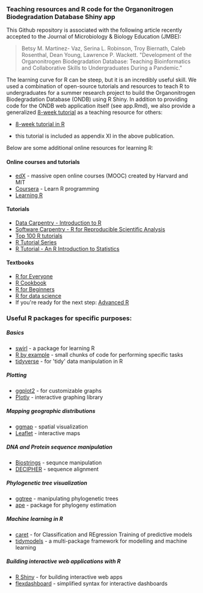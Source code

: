 ### Teaching resources and R code for the Organonitrogen Biodegradation Database Shiny app

This Github repository is associated with the following article recently accepted to the Journal of Microbiology & Biology Education (JMBE):

> Betsy M. Martinez- Vaz, Serina L. Robinson, Troy Biernath, Caleb Rosenthal, Dean Young, Lawrence P. Wackett. "Development of the Organonitrogen Biodegradation Database:
> Teaching Bioinformatics and Collaborative Skills to Undergraduates During a Pandemic."

The learning curve for R can be steep, but it is an incredibly useful skill. We used a combination of open-source tutorials and resources to teach R to undergraduates for a summer research project to build the Organonitrogen Biodegradation Database (ONDB) using R Shiny. In addition to providing code for the ONDB web application itself (see app.Rmd), we also provide a generalized [8-week tutorial](https://github.com/serina-robinson/ondb/blob/main/tutorials/ONDB_SampleTutorials.pdf) as a teaching resource for others:
* [8-week tutorial in R](https://github.com/serina-robinson/ondb/blob/main/tutorials/ONDB_SampleTutorials.pdf)
- this tutorial is included as appendix XI in the above publication.

Below are some additional online resources for learning R:

#### Online courses and tutorials
* [edX](https://www.edx.org/learn/r-programming) - massive open online courses (MOOC) created by Harvard and MIT
* [Coursera](https://www.coursera.org/learn/r-programming) - Learn R programming
* [Learning R](https://www.linkedin.com/learning/learning-r-2?replacementOf=learning-r-2013) 

#### Tutorials
* [Data Carpentry - Introduction to R](https://datacarpentry.org/R-genomics/01-intro-to-R.html)
* [Software Carpentry - R for Reproducible Scientific Analysis](https://swcarpentry.github.io/r-novice-gapminder/)
* [Top 100 R tutorials](https://www.listendata.com/p/r-programming-tutorials.html)
* [R Tutorial Series](https://data-flair.training/blogs/r-tutorials-home/)
* [R Tutorial - An R Introduction to Statistics](http://www.r-tutor.com/r-introduction)

#### Textbooks
* [R for Everyone](https://www.amazon.com/Everyone-Advanced-Analytics-Graphics-Addison-Wesley/dp/0321888030/)
* [R Cookbook](https://www.amazon.com/Cookbook-OReilly-Cookbooks-Paul-Teetor/dp/0596809158/)
* [R for Beginners](https://cran.r-project.org/doc/contrib/Paradis-rdebuts_en.pdf)
* [R for data science](https://r4ds.had.co.nz/)
* If you're ready for the next step: [Advanced R](https://www.amazon.com/Advanced-Chapman-Hall-Hadley-Wickham/dp/1466586966/?_encoding=UTF8&camp=1789&creative=9325&keywords=Advanced%20R%20%20Hadley%20Wickham&linkCode=ur2&qid=1447295724&s=books&sr=1-1&tag=compubookstut-20&linkId=WM2LVRCUK5PKG436)

### Useful R packages for specific purposes:

##### Basics
* [swirl](https://swirlstats.com/students.html)  - a package for learning R
* [R by example](http://www.mayin.org/ajayshah/KB/R/) - small chunks of code for performing specific tasks 
* [tidyverse](https://www.tidyverse.org/)  - for 'tidy' data manipulation in R

##### Plotting
* [ggplot2](https://ggplot2.tidyverse.org/) - for customizable graphs
* [Plotly](https://plotly.com/r/) - interactive graphing library

##### Mapping geographic distributions
* [ggmap](https://cran.r-project.org/web/packages/ggmap/ggmap.pdf)  - spatial visualization
* [Leaflet](https://rstudio.github.io/leaflet/)  - interactive maps

##### DNA and Protein sequence manipulation
* [Biostrings](https://bioconductor.org/packages/release/bioc/html/Biostrings.html) - sequnce manipulation
* [DECIPHER](https://www.bioconductor.org/packages/release/bioc/html/DECIPHER.html) - sequence alignment

##### Phylogenetic tree visualization
* [ggtree](https://guangchuangyu.github.io/ggtree-book/chapter-ggtree.html) - manipulating phylogenetic trees
* [ape](https://cran.r-project.org/web/packages/ape/ape.pdf) - package for phylogeny estimation

##### Machine learning in R
* [caret](http://topepo.github.io/caret/index.html) - for Classification and REgression Training of predictive models
* [tidymodels](https://www.tidymodels.org/) - a multi-package framework for modelling and machine learning

##### Building interactive web applications with R
* [R Shiny](https://shiny.rstudio.com/) - for building interactive web apps
* [flexdashboard](https://rmarkdown.rstudio.com/flexdashboard/) - simplified syntax for interactive dashboards

